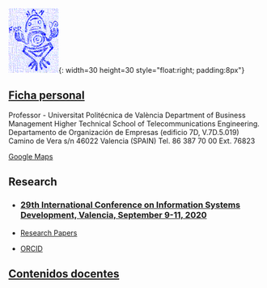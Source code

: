 ![Exlibris](Rana.png){: width=30 height=30 style="float:right; padding:8px"}

## [Ficha personal](http://www.upv.es/ficha-personal/fgonzal)
Professor - Universitat Politécnica de València
Department of Business Management
Higher Technical School of Telecommunications Engineering.
Departamento de Organización de Empresas (edificio 7D, V.7D.5.019)
Camino de Vera s/n 46022 Valencia (SPAIN)
Tel. 86 387 70 00 Ext. 76823

[Google Maps](https://www.google.es/maps/place/Departamento+de+Organización+de+Empresas/@39.4810472,-0.3396806,18z/data=!3m1!4b1!4m5!3m4!1s0xd604880cbfc3375:0x2dce851824b9109b!8m2!3d39.4810876!4d-0.3386372)

## Research

* ### [29th International Conference on Information Systems Development, Valencia, September 9-11, 2020 ](http://isd2020.webs.upv.es)

* [Research Papers](https://scholar.google.com/citations?user=ZwUFeFAAAAAJ&hl=en)
* [ORCID](https://orcid.org/0000-0002-2617-1559
)

## [Contenidos docentes](cont-docentes.md)

